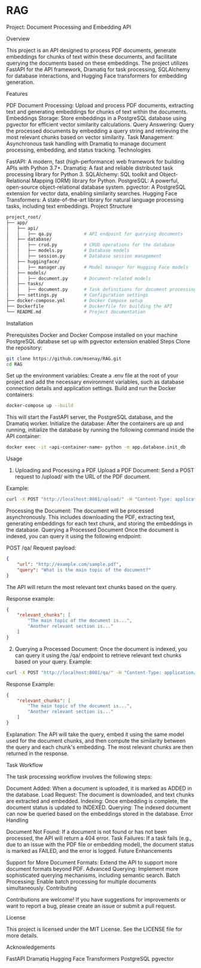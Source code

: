 # RAG

Project: Document Processing and Embedding API

Overview

This project is an API designed to process PDF documents, generate embeddings for chunks of text within these documents, and facilitate querying the documents based on these embeddings. The project utilizes FastAPI for the API framework, Dramatiq for task processing, SQLAlchemy for database interactions, and Hugging Face transformers for embedding generation.

Features

PDF Document Processing: Upload and process PDF documents, extracting text and generating embeddings for chunks of text within the documents.
Embeddings Storage: Store embeddings in a PostgreSQL database using pgvector for efficient vector similarity calculations.
Query Answering: Query the processed documents by embedding a query string and retrieving the most relevant chunks based on vector similarity.
Task Management: Asynchronous task handling with Dramatiq to manage document processing, embedding, and status tracking.
Technologies

FastAPI: A modern, fast (high-performance) web framework for building APIs with Python 3.7+.
Dramatiq: A fast and reliable distributed task processing library for Python 3.
SQLAlchemy: SQL toolkit and Object-Relational Mapping (ORM) library for Python.
PostgreSQL: A powerful, open-source object-relational database system.
pgvector: A PostgreSQL extension for vector data, enabling similarity searches.
Hugging Face Transformers: A state-of-the-art library for natural language processing tasks, including text embeddings.
Project Structure

```bash
project_root/
├── app/
│   ├── api/
│   │   ├── qa.py            # API endpoint for querying documents
│   ├── database/
│   │   ├── crud.py          # CRUD operations for the database
│   │   ├── models.py        # Database models
│   │   ├── session.py       # Database session management
│   ├── huggingface/
│   │   ├── manager.py       # Model manager for Hugging Face models
│   ├── models/
│   │   ├── document.py      # Document-related models
│   ├── tasks/
│   │   ├── document.py      # Task definitions for document processing
│   ├── settings.py          # Configuration settings
├── docker-compose.yml       # Docker Compose setup
├── Dockerfile               # Dockerfile for building the API
└── README.md                # Project documentation
```

Installation

Prerequisites
Docker and Docker Compose installed on your machine
PostgreSQL database set up with pgvector extension enabled
Steps
Clone the repository:
```bash
git clone https://github.com/msenay/RAG.git
cd RAG
```
Set up the environment variables:
Create a .env file at the root of your project and add the necessary environment variables, such as database connection details and application settings.
Build and run the Docker containers:
```bash
docker-compose up --build
```
This will start the FastAPI server, the PostgreSQL database, and the Dramatiq worker.
Initialize the database:
After the containers are up and running, initialize the database by running the following command inside the API container:

```bash
docker exec -it <api-container-name> python -m app.database.init_db
```
Usage

1) Uploading and Processing a PDF
Upload a PDF Document:
Send a POST request to /upload/ with the URL of the PDF document.

Example:
```bash
curl -X POST "http://localhost:8001/upload/" -H "Content-Type: application/json" -d '{"url": "http://example.com/sample.pdf"}'
```
Processing the Document:
The document will be processed asynchronously. This includes downloading the PDF, extracting text, generating embeddings for each text chunk, and storing the embeddings in the database.
Querying a Processed Document
Once the document is indexed, you can query it using the following endpoint:

POST /qa/
Request payload:
```json
{
    "url": "http://example.com/sample.pdf",
    "query": "What is the main topic of the document?"
}
```
The API will return the most relevant text chunks based on the query.

Response example:
```json
{
    "relevant_chunks": [
        "The main topic of the document is...",
        "Another relevant section is..."
    ]
}
```

2) Querying a Processed Document:
Once the document is indexed, you can query it using the /qa/ endpoint to retrieve relevant text chunks based on your query.
Example:

```bash
curl -X POST "http://localhost:8001/qa/" -H "Content-Type: application/json" -d '{"url": "http://example.com/sample.pdf", "query": "What is the main topic of the document?"}'
```
Response Example:
```json
{
    "relevant_chunks": [
        "The main topic of the document is...",
        "Another relevant section is..."
    ]
}
```
Explanation: The API will take the query, embed it using the same model used for the document chunks, and then compute the similarity between the query and each chunk's embedding. The most relevant chunks are then returned in the response.

Task Workflow

The task processing workflow involves the following steps:

Document Added: When a document is uploaded, it is marked as ADDED in the database.
Load Request: The document is downloaded, and text chunks are extracted and embedded.
Indexing: Once embedding is complete, the document status is updated to INDEXED.
Querying: The indexed document can now be queried based on the embeddings stored in the database.
Error Handling

Document Not Found: If a document is not found or has not been processed, the API will return a 404 error.
Task Failures: If a task fails (e.g., due to an issue with the PDF file or embedding model), the document status is marked as FAILED, and the error is logged.
Future Enhancements

Support for More Document Formats: Extend the API to support more document formats beyond PDF.
Advanced Querying: Implement more sophisticated querying mechanisms, including semantic search.
Batch Processing: Enable batch processing for multiple documents simultaneously.
Contributing

Contributions are welcome! If you have suggestions for improvements or want to report a bug, please create an issue or submit a pull request.

License

This project is licensed under the MIT License. See the LICENSE file for more details.

Acknowledgements

FastAPI
Dramatiq
Hugging Face Transformers
PostgreSQL
pgvector
